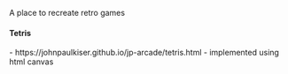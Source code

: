 A place to recreate retro games


<h4>Tetris</h4>
-     https://johnpaulkiser.github.io/jp-arcade/tetris.html
-     implemented using html canvas


